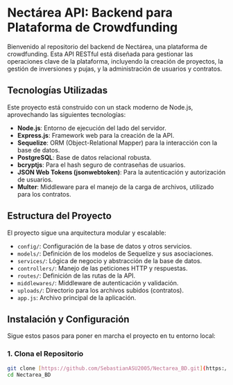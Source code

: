 # Nectárea API: Backend para Plataforma de Crowdfunding

Bienvenido al repositorio del backend de Nectárea, una plataforma de crowdfunding. Esta API RESTful está diseñada para gestionar las operaciones clave de la plataforma, incluyendo la creación de proyectos, la gestión de inversiones y pujas, y la administración de usuarios y contratos.

## Tecnologías Utilizadas

Este proyecto está construido con un stack moderno de Node.js, aprovechando las siguientes tecnologías:

- **Node.js**: Entorno de ejecución del lado del servidor.
- **Express.js**: Framework web para la creación de la API.
- **Sequelize**: ORM (Object-Relational Mapper) para la interacción con la base de datos.
- **PostgreSQL**: Base de datos relacional robusta.
- **bcryptjs**: Para el hash seguro de contraseñas de usuarios.
- **JSON Web Tokens (jsonwebtoken)**: Para la autenticación y autorización de usuarios.
- **Multer**: Middleware para el manejo de la carga de archivos, utilizado para los contratos.

## Estructura del Proyecto

El proyecto sigue una arquitectura modular y escalable:

- `config/`: Configuración de la base de datos y otros servicios.
- `models/`: Definición de los modelos de Sequelize y sus asociaciones.
- `services/`: Lógica de negocio y abstracción de la base de datos.
- `controllers/`: Manejo de las peticiones HTTP y respuestas.
- `routes/`: Definición de las rutas de la API.
- `middlewares/`: Middleware de autenticación y validación.
- `uploads/`: Directorio para los archivos subidos (contratos).
- `app.js`: Archivo principal de la aplicación.

## Instalación y Configuración

Sigue estos pasos para poner en marcha el proyecto en tu entorno local:

### 1. Clona el Repositorio

```bash
git clone [https://github.com/SebastianASU2005/Nectarea_BD.git](https://github.com/SebastianASU2005/Nectarea_BD.git)
cd Nectarea_BD